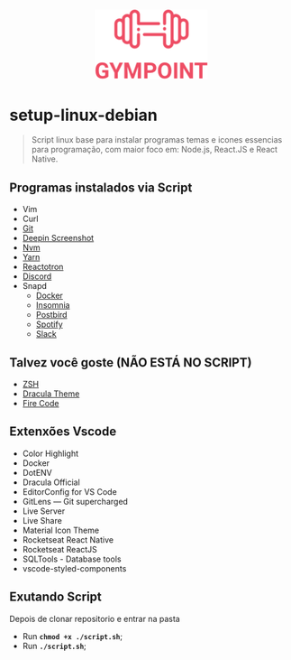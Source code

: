 
<h1 align="center">
  <img alt="Gympoint" title="Gympoint" src="https://github.com/lucaslamar/gym-point-api/blob/master/src/img/gympoint_logo.png" width="200px" />
</h1>

# setup-linux-debian
> Script linux base para instalar programas temas e icones essencias para programação, com maior foco em: Node.js, React.JS e React Native.

 ## Programas instalados via Script

<ul>
    <li>Vim</li>
    <li>Curl</li>
    <li> <a href="https://git-scm.com/download/linux"> Git </a></li>
    <li> <a href="https://www.deepin.org/pt/original/deepin-screenshot/">Deepin Screenshot</a></li>
    <li> <a href="https://github.com/nvm-sh/nvm"> Nvm </a></li>
    <li> <a href="https://yarnpkg.com/en/docs/getting-started">Yarn</a> </li>
    <li> <a href="https://github.com/infinitered/reactotron">Reactotron</a> </li>
    <li> <a href="https://discordapp.com/">Discord</a> </li>
    <li>Snapd
      <ul>
      <li> <a href="https://www.docker.com/get-started"> Docker </a> </li>    
      <li> <a href="https://support.insomnia.rest/article/23-installation#ubuntu">Insomnia</a> </li>    
      <li> <a href="https://www.electronjs.org/apps/postbird"> Postbird </a> </li>    
      <li> <a href="https://www.spotify.com/br/download/linux/"> Spotify </a> </li>    
      <li> <a href="https://slack.com/intl/pt-br/downloads/linux"> Slack </a> </li>    
    </ul>
    </li>

</ul>

 ## Talvez você goste (NÃO ESTÁ NO SCRIPT)
<ul>
  <li><a href="https://blog.rocketseat.com.br/terminal-com-oh-my-zsh-spaceship-dracula-e-mais/">ZSH</a></li>
  <li><a href="https://draculatheme.com/">Dracula Theme</a></li>
  <li><a href="https://github.com/tonsky/FiraCode">Fire Code</a></li>
</ul>



## Extenxões Vscode 
<ul>
  <li>Color Highlight</li>
  <li>Docker</li>
  <li>DotENV</li>
  <li>Dracula Official</li>
  <li>EditorConfig for VS Code</li>
  <li>GitLens — Git supercharged</li>
  <li>Live Server</li>
  <li>Live Share</li>
  <li>Material Icon Theme</li>
  <li>Rocketseat React Native</li>
  <li>Rocketseat ReactJS</li>
  <li>SQLTools - Database tools</li>
  <li>vscode-styled-components</li>
</ul>


## Exutando Script

Depois de clonar repositorio e entrar na pasta

- Run **`chmod +x ./script.sh`**;
- Run **`./script.sh`**;